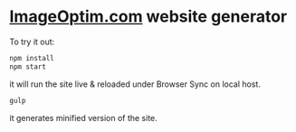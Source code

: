 # [ImageOptim.com](https://imageoptim.com) website generator

To try it out:

```sh
npm install
npm start
```

it will  run the site live &  reloaded under Browser Sync on local host.

```sh
gulp
```

it generates minified version of the site.

